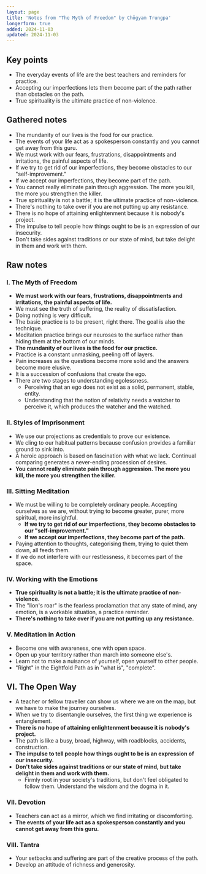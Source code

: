 ```yaml
---
layout: page
title: 'Notes from "The Myth of Freedom" by Chögyam Trungpa'
longerform: true
added: 2024-11-03
updated: 2024-11-03
---
```


## Key points

- The everyday events of life are the best teachers and reminders for practice.
- Accepting our imperfections lets them become part of the path rather than obstacles on the path.
- True spirituality is the ultimate practice of non-violence.

## Gathered notes

- The mundanity of our lives is the food for our practice.
- The events of your life act as a spokesperson constantly and you cannot get away from this guru.
- We must work with our fears, frustrations, disappointments and irritations, the painful aspects of life.
- If we try to get rid of our imperfections, they become obstacles to our "self-improvement."
- If we accept our imperfections, they become part of the path.
- You cannot really eliminate pain through aggression. The more you kill, the more you strengthen the killer.
- True spirituality is not a battle; it is the ultimate practice of non-violence.
- There's nothing to take over if you are not putting up any resistance.
- There is no hope of attaining enlightenment because it is nobody's project.
- The impulse to tell people how things ought to be is an expression of our insecurity.
- Don't take sides against traditions or our state of mind, but take delight in them and work with them.

## Raw notes

### I. The Myth of Freedom

- **We must work with our fears, frustrations, disappointments and irritations, the painful aspects of life.**
- We must see the truth of suffering, the reality of dissatisfaction.
- Doing nothing is very difficult.
- The basic practice is to be present, right there. The goal is also the technique.
- Meditation practice brings our neuroses to the surface rather than hiding them at the bottom of our minds.
- **The mundanity of our lives is the food for our practice.**
- Practice is a constant unmasking, peeling off of layers.
- Pain increases as the questions become more solid and the answers become more elusive.
- It is a succession of confusions that create the ego.
- There are two stages to understanding egolessness.
    - Perceiving that an ego does not exist as a solid, permanent, stable, entity.
    - Understanding that the notion of relativity needs a watcher to perceive it, which produces the watcher and the watched.

### II. Styles of Imprisonment

- We use our projections as credentials to prove our existence.
- We cling to our habitual patterns because confusion provides a familiar ground to sink into.
- A heroic approach is based on fascination with what we lack. Continual comparing generates a never-ending procession of desires.
- **You cannot really eliminate pain through aggression. The more you kill, the more you strengthen the killer.**

### III. Sitting Meditation

- We must be willing to be completely ordinary people. Accepting ourselves as we are, without trying to become greater, purer, more spiritual, more insightful. 
    - **If we try to get rid of our imperfections, they become obstacles to our "self-improvement."**
    - **If we accept our imperfections, they become part of the path.**
- Paying attention to thoughts, categorising them, trying to quiet them down, all feeds them.
- If we do not interfere with our restlessness, it becomes part of the space.

### IV. Working with the Emotions

- **True spirituality is not a battle; it is the ultimate practice of non-violence.**
- The "lion's roar" is the fearless proclamation that any state of mind, any emotion, is a workable situation, a practice reminder.
- **There's nothing to take over if you are not putting up any resistance.**

### V. Meditation in Action

- Become one with awareness, one with open space.
- Open up your territory rather than march into someone else's.
- Learn not to make a nuisance of yourself, open yourself to other people.
- "Right" in the Eightfold Path as in "what is", "complete".

## VI. The Open Way

- A teacher or fellow traveller can show us where we are on the map, but we have to make the journey ourselves.
- When we try to disentangle ourselves, the first thing we experience is entanglement.
- **There is no hope of attaining enlightenment because it is nobody's project.**
- The path is like a busy, broad, highway, with roadblocks, accidents, construction.
- **The impulse to tell people how things ought to be is an expression of our insecurity.**
- **Don't take sides against traditions or our state of mind, but take delight in them and work with them.**
    - Firmly root in your society's traditions, but don't feel obligated to follow them. Understand the wisdom and the dogma in it.

### VII. Devotion

- Teachers can act as a mirror, which we find irritating or discomforting.
- **The events of your life act as a spokesperson constantly and you cannot get away from this guru.**

### VIII. Tantra

- Your setbacks and suffering are part of the creative process of the path.
- Develop an attitude of richness and generosity.
